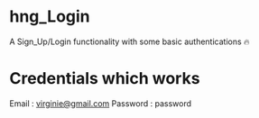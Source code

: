 # hng_Login
A Sign_Up/Login functionality with some basic authentications :fire:

# Credentials which works
Email : virginie@gmail.com
Password : password
